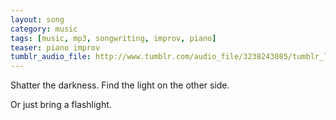 ```yaml
---
layout: song
category: music
tags: [music, mp3, songwriting, improv, piano]
teaser: piano improv
tumblr_audio_file: http://www.tumblr.com/audio_file/3238243085/tumblr_lgh0gtLPhe1qzo4ep
---
```


Shatter the darkness. Find the light on the other side.

Or just bring a flashlight.
